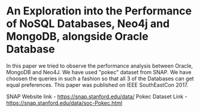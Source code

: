 # An Exploration into the Performance of NoSQL Databases, Neo4j and MongoDB, alongside Oracle Database

In this paper we tried to observe the performance analysis between Oracle, MongoDB and Neo4J. We have used "pokec" dataset from SNAP. We have choosen the queries in such a fashion so that all 3 of the Databases can get equal preferences. This paper was published on IEEE SouthEastCon 2017.

SNAP Website link -  https://snap.stanford.edu/data/
Pokec Dataset Link - https://snap.stanford.edu/data/soc-Pokec.html

